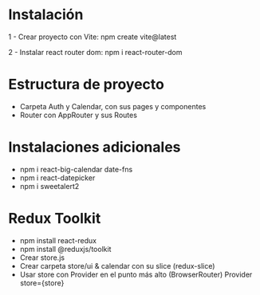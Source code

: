 # Instalación

1 - Crear proyecto con Vite: npm create vite@latest

2 - Instalar react router dom: npm i react-router-dom

# Estructura de proyecto
- Carpeta Auth y Calendar, con sus pages y componentes
- Router con AppRouter y sus Routes

# Instalaciones adicionales
- npm i react-big-calendar date-fns
- npm i react-datepicker
- npm i sweetalert2

# Redux Toolkit
- npm install react-redux
- npm install @reduxjs/toolkit
- Crear store.js
- Crear carpeta store/ui & calendar con su slice (redux-slice)
- Usar store con Provider en el punto más alto (BrowserRouter) Provider store={store}